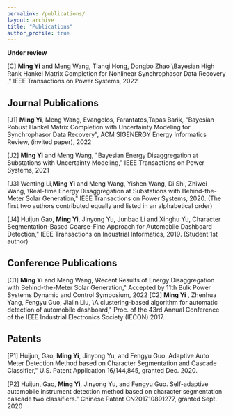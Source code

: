```yaml
---
permalink: /publications/
layout: archive
title: "Publications"
author_profile: true
---
```


**Under review**



[C] **Ming Yi** and Meng Wang, Tianqi Hong, Dongbo Zhao \Bayesian High Rank Hankel Matrix Completion for
Nonlinear Synchrophasor Data Recovery ,"  IEEE Transactions on Power Systems, 2022




**Journal Publications**
------
[J1] **Ming Yi**, Meng Wang, Evangelos, Farantatos,Tapas Barik, "Bayesian Robust Hankel Matrix Completion with
Uncertainty Modeling for Synchrophasor Data Recovery", ACM SIGENERGY Energy Informatics Review, (invited paper), 2022

[J2] **Ming Yi** and Meng Wang,  "Bayesian Energy Disaggregation at Substations with Uncertainty Modeling,"  IEEE Transactions on Power Systems, 2021

[J3] Wenting Li,**Ming Yi** and Meng Wang, Yishen Wang, Di Shi, Zhiwei Wang, \Real-time Energy Disaggregation
at Substations with Behind-the-Meter Solar Generation," IEEE Transactions on Power Systems, 2020. (The first two authors contributed equally and listed in an alphabetical order)

[J4] Huijun Gao, **Ming Yi**, Jinyong Yu, Junbao Li and Xinghu Yu, Character Segmentation-Based Coarse-Fine Approach for Automobile Dashboard Detection," IEEE Transactions on Industrial Informatics, 2019. (Student 1st author)


**Conference Publications**
------
[C1] **Ming Yi** and Meng Wang, \Recent Results of Energy Disaggregation with Behind-the-Meter Solar Generation,"
Accepted by 11th Bulk Power Systems Dynamic and Control Symposium, 2022
[C2] **Ming Yi** , Zhenhua Yang, Fengyu Guo, Jialin Liu, \A clustering-based algorithm for automatic detection
of automobile dashboard," Proc. of the 43rd Annual Conference of the IEEE Industrial Electronics Society
(IECON) 2017.




**Patents**
------

[P1] Huijun, Gao, **Ming Yi**, Jinyong Yu, and Fengyu Guo. Adaptive Auto Meter Detection Method based on
Character Segmentation and Cascade Classifier," U.S. Patent Application 16/144,845, granted Dec. 2020.

[P2] Huijun, Gao, **Ming Yi**, Jinyong Yu, and Fengyu Guo. Self-adaptive automobile instrument detection method
based on character segmentation cascade two classifiers." Chinese Patent CN201710891277, granted Sept. 2020


